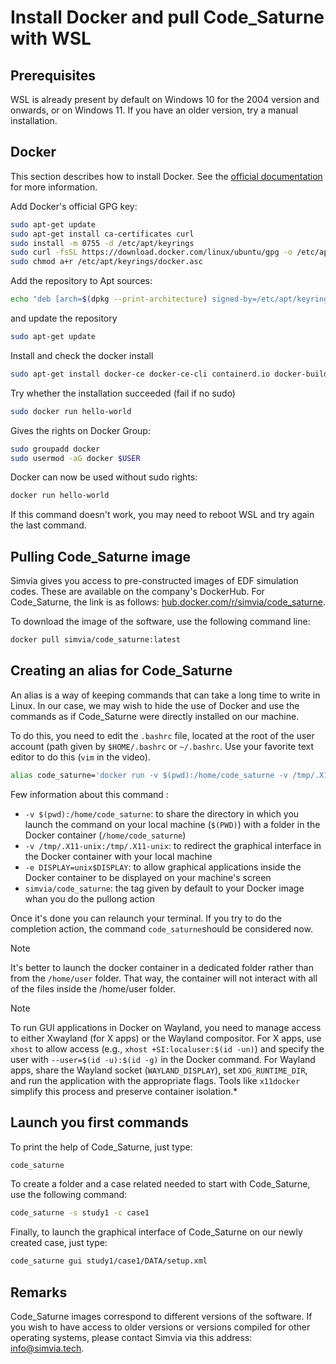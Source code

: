 # Install Docker and pull Code_Saturne with WSL  

## Prerequisites
WSL is already present by default on Windows 10 for the 2004 version and onwards, or on Windows 11. If you have an older version, try a manual installation.

## Docker

This section describes how to install Docker. See the [official documentation](https://docs.docker.com/engine/install/) for more information.

Add Docker's official GPG key:

```bash
sudo apt-get update
sudo apt-get install ca-certificates curl
sudo install -m 0755 -d /etc/apt/keyrings
sudo curl -fsSL https://download.docker.com/linux/ubuntu/gpg -o /etc/apt/keyrings/docker.asc
sudo chmod a+r /etc/apt/keyrings/docker.asc
```

Add the repository to Apt sources:

```bash
echo "deb [arch=$(dpkg --print-architecture) signed-by=/etc/apt/keyrings/docker.asc] https://download.docker.com/linux/ubuntu  $(. /etc/os-release && echo "$VERSION_CODENAME") stable" | sudo tee /etc/apt/sources.list.d/docker.list > /dev/null
```

and update the repository
```bash
sudo apt-get update
```

Install and check the docker install

```bash
sudo apt-get install docker-ce docker-ce-cli containerd.io docker-buildx-plugin docker-compose-plugin
```

Try whether the installation succeeded  (fail if no sudo)

```bash
sudo docker run hello-world
```

Gives the rights on Docker Group:

```bash
sudo groupadd docker
sudo usermod -aG docker $USER
```

Docker can now be used without sudo rights:

```bash
docker run hello-world
```

If this command doesn't work, you may need to reboot WSL and try again the last command.

## Pulling Code_Saturne image

Simvia gives you access to pre-constructed images of EDF simulation codes. These are available on the company's DockerHub. For Code_Saturne, the link is as follows: [hub.docker.com/r/simvia/code_saturne](https://hub.docker.com/r/simvia/code_saturne).

To download the image of the software, use the following command line:

```bash
docker pull simvia/code_saturne:latest
```

## Creating an alias for Code_Saturne

An alias is a way of keeping commands that can take a long time to write in Linux. In our case, we may wish to hide the use of Docker and use the commands as if Code_Saturne were directly installed on our machine.

To do this, you need to edit the `.bashrc` file, located at the root of the user account (path given by `$HOME/.bashrc` or `~/.bashrc`. Use your favorite text editor to do this (`vim` in the video).

```bash
alias code_saturne='docker run -v $(pwd):/home/code_saturne -v /tmp/.X11-unix:/tmp/.X11-unix -e DISPLAY=unix$DISPLAY simvia/code_saturne'
```

Few information about this command :
 - `-v $(pwd):/home/code_saturne`: to share the directory in which you launch the command on your local machine (`$(PWD)`) with a folder in the Docker container (`/home/code_saturne`)
 - `-v /tmp/.X11-unix:/tmp/.X11-unix`: to redirect the graphical interface in the Docker container with your local machine
 - `-e DISPLAY=unix$DISPLAY`: to allow graphical applications inside the Docker container to be displayed on your machine's screen
 - `simvia/code_saturne`: the tag given by default to your Docker image whan you do the pullong action

Once it's done you can relaunch your terminal. If you try to do the completion action, the command `code_saturne`should be considered now.

> [!NOTE]
> It's better to launch the docker container in a dedicated folder rather than from the `/home/user` folder. That way, the container will not interact with all of the files inside the /home/user folder.


> [!NOTE]
> To run GUI applications in Docker on Wayland, you need to manage access to either Xwayland (for X apps) or the Wayland compositor. For X apps, use `xhost` to allow access (e.g., `xhost +SI:localuser:$(id -un)`) and specify the user with `--user=$(id -u):$(id -g)` in the Docker command. For Wayland apps, share the Wayland socket (`WAYLAND_DISPLAY`), set `XDG_RUNTIME_DIR`, and run the application with the appropriate flags. Tools like `x11docker` simplify this process and preserve container isolation.*

## Launch you first commands

To print the help of Code_Saturne, just type:

```bash
code_saturne
```

To create a folder and a case related needed to start with Code_Saturne, use the following command:

```bash
code_saturne -s study1 -c case1
```

Finally, to launch the graphical interface of Code_Saturne on our newly created case, just type:

```bash
code_saturne gui study1/case1/DATA/setup.xml
```

## Remarks

Code_Saturne images correspond to different versions of the software. If you wish to have access to older versions or versions compiled for other operating systems, please contact Simvia via this address: [info@simvia.tech](mailto:info@simvia.tech).
